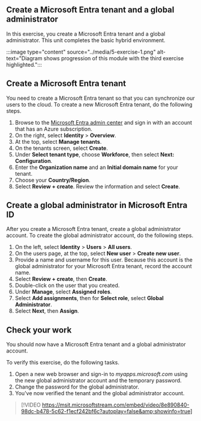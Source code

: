 <a name='create-an-azure-ad-tenant-and-a-global-administrator'></a>

## Create a Microsoft Entra tenant and a global administrator

In this exercise, you create a Microsoft Entra tenant and a global administrator. This unit completes the basic hybrid environment.

:::image type="content" source="../media/5-exercise-1.png" alt-text="Diagram shows progression of this module with the third exercise highlighted.":::

<a name='create-an-azure-ad-tenant'></a>

## Create a Microsoft Entra tenant

You need to create a Microsoft Entra tenant so that you can synchronize our users to the cloud. To create a new Microsoft Entra tenant, do the following steps.

1. Browse to the [Microsoft Entra admin center](https://entra.microsoft.com) and sign in with an account that has an Azure subscription.
1. On the right, select **Identity** > **Overview**.
1. At the top, select **Manage tenants**.
1. On the tenants screen, select **Create**.
1. Under **Select tenant type**, choose **Workforce**, then select **Next: Configuration**.
1. Enter the **Organization name** and an **Initial domain name** for your tenant.
1. Choose your **Country/Region**.
1. Select **Review + create**. Review the information and select **Create**.

<a name='create-a-global-administrator-in-azure-ad'></a>

## Create a global administrator in Microsoft Entra ID

After you create a Microsoft Entra tenant, create a global administrator account. To create the global administrator account, do the following steps.

1. On the left, select **Identity** > **Users** > **All users**.
1. On the users page, at the top, select **New user** > **Create new user**.
1. Provide a name and username for this user. Because this account is the global administrator for your Microsoft Entra tenant, record the account name.
1. Select **Review + create**, then **Create**.
1. Double-click on the user that you created.
1. Under **Manage**, select **Assigned roles**.
1. Select **Add assignments**, then for **Select role**, select **Global Administrator**.
1. Select **Next**, then **Assign**.

## Check your work

You should now have a Microsoft Entra tenant and a global administrator account.

To verify this exercise, do the following tasks.

1. Open a new web browser and sign-in to *myapps.microsoft.com* using the new global administrator account and the temporary password.
2. Change the password for the global administrator.
3. You've now verified the tenant and the global administrator account.

> [!VIDEO https://msit.microsoftstream.com/embed/video/8e890840-98dc-b478-5c62-f1ecf242bf6c?autoplay=false&amp;showinfo=true]
